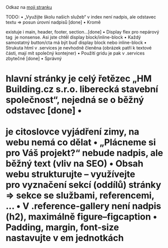 Odkaz na [moji stranku](https://pslib-cz.github.io/2022-p2b-web-hm-building-JanKrykorka/)

TODO:
• „Využijte školu našich služeb“ v index není nadpis, ale odstavec textu => posun úrovní nadpisů [done]
• Kromě <div> existuje i main, header, footer, section...[done]
• Display flex pro nepárový tag <img> je nonsense. Asi jste chtěl display block/inline-block
• Každý samostatný <a> button/cta má být buď display block nebo inline-block
• Strukuta html v .services je nevhodně členěna (obrázek patří k textové části, mají mít společný
kontejner)
• Použití gridu je pak v .services zbytečné [done]
• Správný <h1> hlavní stránky je celý řetězec „HM Building.cz s.r.o. liberecká stavební společnost“,
nejedná se o běžný odstavec [done]
• <br><br> je citoslovce vyjádření zimy, na webu nemá co dělat
• „Plácneme si pro Váš projekt?“ nebude nadpis, ale běžný text (vliv na SEO)
• Obsah webu strukturujte – využívejte <section> pro vyznačení sekcí (oddílů) stránky => sekce se
službami, referencemi, ...
• V .reference-gallery není nadpis (h2), maximálně figure–figcaption
• Padding, margin, font-size nastavujte v em jednotkách     
